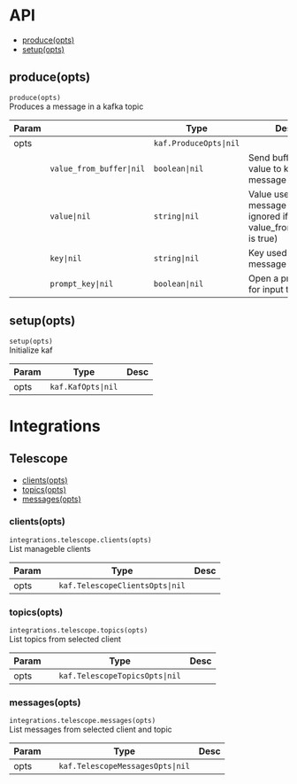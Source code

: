 # API

- [produce(opts)](#produce)
- [setup(opts)](#setupopts)

## produce(opts)

`produce(opts)` \
Produces a message in a kafka topic

| Param |                          | Type                   | Desc                                                                  |
| ----- | ------------------------ | ---------------------- | --------------------------------------------------------------------- |
| opts  |                          | `kaf.ProduceOpts\|nil` |                                                                       |
|       | `value_from_buffer\|nil` | `boolean\|nil`         | Send buffer as value to kafka message                                 |
|       | `value\|nil`             | `string\|nil`          | Value used for message (will be ignored if value_from_buffer is true) |
|       | `key\|nil`               | `string\|nil`          | Key used for message                                                  |
|       | `prompt_key\|nil`        | `boolean\|nil`         | Open a prompt for input the key                                       |

## setup(opts)

`setup(opts)` \
Initialize kaf

| Param | Type               | Desc |
| ----- | ------------------ | ---- |
| opts  | `kaf.KafOpts\|nil` |      |

# Integrations

## Telescope

- [clients(opts)](#clients)
- [topics(opts)](#topics)
- [messages(opts)](#messages)

### clients(opts)

`integrations.telescope.clients(opts)` \
List manageble clients

| Param |     | Type                            | Desc |
| ----- | --- | ------------------------------- | ---- |
| opts  |     | `kaf.TelescopeClientsOpts\|nil` |      |

### topics(opts)

`integrations.telescope.topics(opts)` \
List topics from selected client

| Param |     | Type                           | Desc |
| ----- | --- | ------------------------------ | ---- |
| opts  |     | `kaf.TelescopeTopicsOpts\|nil` |      |

### messages(opts)

`integrations.telescope.messages(opts)` \
List messages from selected client and topic

| Param |     | Type                             | Desc |
| ----- | --- | -------------------------------- | ---- |
| opts  |     | `kaf.TelescopeMessagesOpts\|nil` |      |
